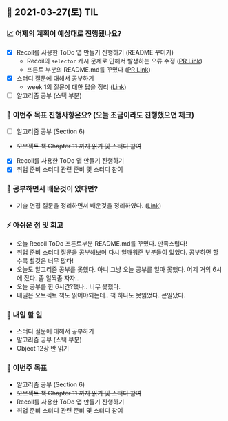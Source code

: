 ## 📆 2021-03-27(토) TIL

### 📈 어제의 계획이 예상대로 진행됐나요?
- [x] Recoil를 사용한 ToDo 앱 만들기 진행하기 (README 꾸미기)
  - Recoil의 `selector` 캐시 문제로 인해서 발생하는 오류 수정 ([PR Link](https://github.com/saseungmin/Recoil_ToDo/pull/77))
  - 프론트 부분의 README.md를 꾸몄다 ([PR Link](https://github.com/saseungmin/Recoil_ToDo/pull/78))
- [x] 스터디 질문에 대해서 공부하기
  - week 1의 질문에 대한 답을 정리 ([Link](https://github.com/Fortuna-Study/Frontend-Interview-Library/tree/main/week_1/seungmin))
- [ ] 알고리즘 공부 (스택 부분)

### 🦄 이번주 목표 진행사항은요? (오늘 조금이라도 진행했으면 체크)
- [ ] 알고리즘 공부 (Section 6)
- ~~오브젝트 책 Chapter 11 까지 읽기 및 스터디 참여~~
- [x] Recoil를 사용한 ToDo 앱 만들기 진행하기
- [x] 취업 준비 스터디 관련 준비 및 스터디 참여

### 🤔 공부하면서 배운것이 있다면?
- 기술 면접 질문을 정리하면서 배운것을 정리하였다. ([Link](https://github.com/Fortuna-Study/Frontend-Interview-Library/tree/main/week_1/seungmin))

### ⚡ 아쉬운 점 및 회고
- 오늘 Recoil ToDo 프론트부분 README.md를 꾸몄다. 만족스럽다!
- 취업 준비 스터디 질문을 공부해보며 다시 일깨워준 부분들이 있었다. 공부하면 할 수록 할것은 너무 많다!
- 오늘도 알고리즘 공부를 못했다. 아니 그냥 오늘 공부를 얼마 못했다. 어제 거의 6시에 잤다. 좀 일찍좀 자자..
- 오늘 공부를 한 6시간?했나.. 너무 못했다.
- 내일은 오브젝트 책도 읽어야되는데.. 책 하나도 못읽었다. 큰일났다.

### 🚀 내일 할 일
- 스터디 질문에 대해서 공부하기
- 알고리즘 공부 (스택 부분)
- Object 12장 반 읽기

### 🎯 이번주 목표
- 알고리즘 공부 (Section 6)
- ~~오브젝트 책 Chapter 11 까지 읽기 및 스터디 참여~~
- Recoil를 사용한 ToDo 앱 만들기 진행하기
- 취업 준비 스터디 관련 준비 및 스터디 참여